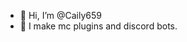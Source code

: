 - 👋 Hi, I’m @Caily659
- 👀 I make mc plugins and discord bots.

<!---
Caliy659/Caliy659 is a ✨ special ✨ repository because its `README.md` (this file) appears on your GitHub profile.
You can click the Preview link to take a look at your changes.
--->
